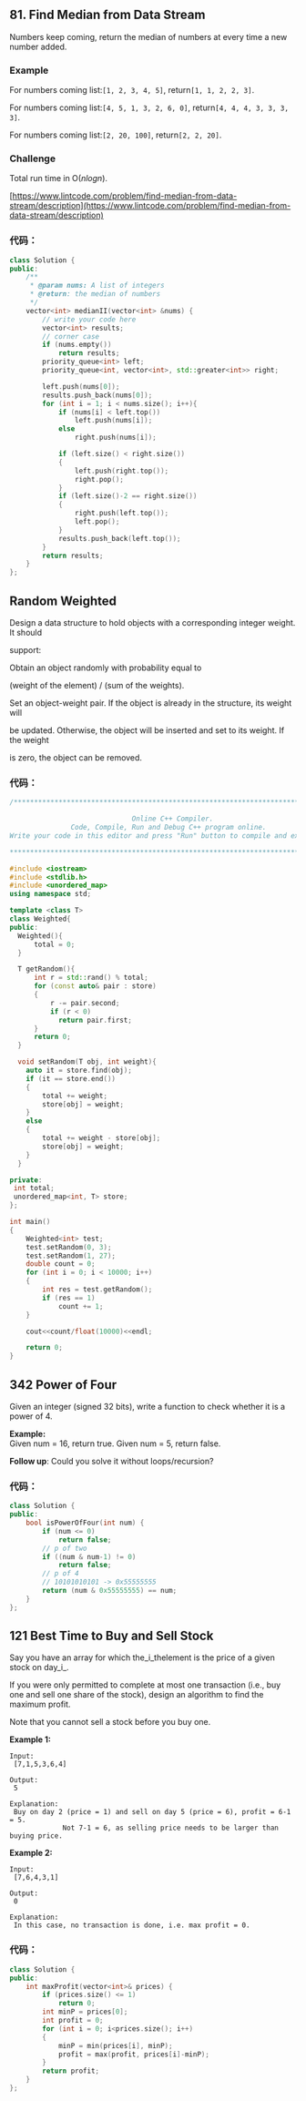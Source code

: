 ## 81. Find Median from Data Stream

Numbers keep coming, return the median of numbers at every time a new number added.

### Example

For numbers coming list:`[1, 2, 3, 4, 5]`, return`[1, 1, 2, 2, 3]`.

For numbers coming list:`[4, 5, 1, 3, 2, 6, 0]`, return`[4, 4, 4, 3, 3, 3, 3]`.

For numbers coming list:`[2, 20, 100]`, return`[2, 2, 20]`.

### Challenge

Total run time in O\(_nlogn_\).

[https://www.lintcode.com/problem/find-median-from-data-stream/description](https://www.lintcode.com/problem/find-median-from-data-stream/description)

### 代码：

```cpp
class Solution {
public:
    /**
     * @param nums: A list of integers
     * @return: the median of numbers
     */
    vector<int> medianII(vector<int> &nums) {
        // write your code here
        vector<int> results;
        // corner case
        if (nums.empty())
            return results;
        priority_queue<int> left; 
        priority_queue<int, vector<int>, std::greater<int>> right;

        left.push(nums[0]);
        results.push_back(nums[0]);
        for (int i = 1; i < nums.size(); i++){
            if (nums[i] < left.top())
                left.push(nums[i]);
            else
                right.push(nums[i]);

            if (left.size() < right.size())
            {
                left.push(right.top());
                right.pop();
            }
            if (left.size()-2 == right.size())
            {
                right.push(left.top());
                left.pop();
            }
            results.push_back(left.top());
        }
        return results;
    }
};
```

## Random Weighted

Design a data structure to hold objects with a corresponding integer weight. It should

support:

Obtain an object randomly with probability equal to

\(weight of the element\) / \(sum of the weights\).

Set an object-weight pair. If the object is already in the structure, its weight will

be updated. Otherwise, the object will be inserted and set to its weight. If the weight

is zero, the object can be removed.

### 代码：

```cpp
/******************************************************************************

                              Online C++ Compiler.
               Code, Compile, Run and Debug C++ program online.
Write your code in this editor and press "Run" button to compile and execute it.

*******************************************************************************/

#include <iostream>
#include <stdlib.h>
#include <unordered_map>
using namespace std;

template <class T>
class Weighted{
public:
  Weighted(){
      total = 0;
  }  

  T getRandom(){
      int r = std::rand() % total;
      for (const auto& pair : store)
      {
          r -= pair.second;
          if (r < 0)
            return pair.first;
      }
      return 0;
  }

  void setRandom(T obj, int weight){
    auto it = store.find(obj);
    if (it == store.end())
    {
        total += weight;
        store[obj] = weight;
    }
    else
    {
        total += weight - store[obj];
        store[obj] = weight;
    }
  }

private:
 int total;
 unordered_map<int, T> store;
};

int main()
{
    Weighted<int> test;
    test.setRandom(0, 3);
    test.setRandom(1, 27);
    double count = 0;
    for (int i = 0; i < 10000; i++)
    {
        int res = test.getRandom();
        if (res == 1)
            count += 1;
    }

    cout<<count/float(10000)<<endl;

    return 0;
}
```

## 342 Power of Four

Given an integer \(signed 32 bits\), write a function to check whether it is a power of 4.

**Example:**  
Given num = 16, return true. Given num = 5, return false.

**Follow up**: Could you solve it without loops/recursion?

### 代码：

```cpp
class Solution {
public:
    bool isPowerOfFour(int num) {
        if (num <= 0)
            return false;
        // p of two
        if ((num & num-1) != 0)
            return false;
        // p of 4
        // 10101010101 -> 0x55555555
        return (num & 0x55555555) == num; 
    }
};
```



## 121 Best Time to Buy and Sell Stock

Say you have an array for which the_i_thelement is the price of a given stock on day_i_.

If you were only permitted to complete at most one transaction \(i.e., buy one and sell one share of the stock\), design an algorithm to find the maximum profit.

Note that you cannot sell a stock before you buy one.

**Example 1:**

```
Input:
 [7,1,5,3,6,4]

Output:
 5

Explanation:
 Buy on day 2 (price = 1) and sell on day 5 (price = 6), profit = 6-1 = 5.
             Not 7-1 = 6, as selling price needs to be larger than buying price.

```

**Example 2:**

```
Input:
 [7,6,4,3,1]

Output:
 0

Explanation:
 In this case, no transaction is done, i.e. max profit = 0.
```

### 代码：

```cpp
class Solution {
public:
    int maxProfit(vector<int>& prices) {
        if (prices.size() <= 1)
            return 0;
        int minP = prices[0];
        int profit = 0;
        for (int i = 0; i<prices.size(); i++)
        {
            minP = min(prices[i], minP);
            profit = max(profit, prices[i]-minP);
        }
        return profit;
    }
};
```



